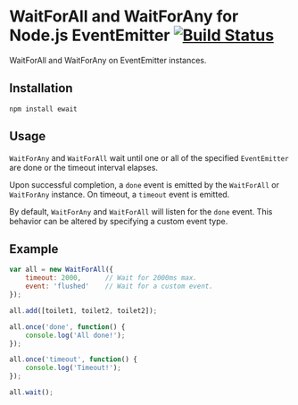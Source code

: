 # WaitForAll and WaitForAny for Node.js EventEmitter [![Build Status](https://secure.travis-ci.org/MathieuTurcotte/node-wait.png)](http://travis-ci.org/MathieuTurcotte/node-wait)

WaitForAll and WaitForAny on EventEmitter instances.

## Installation

```
npm install ewait
```
## Usage

`WaitForAny` and `WaitForAll` wait until one or all of the specified
`EventEmitter` are done or the timeout interval elapses.

Upon successful completion, a `done` event is emitted by the `WaitForAll` or
`WaitForAny` instance. On timeout, a `timeout` event is emitted.

By default, `WaitForAny` and `WaitForAll` will listen for the `done` event.
This behavior can be altered by specifying a custom event type.

## Example

``` js
var all = new WaitForAll({
    timeout: 2000,      // Wait for 2000ms max.
    event: 'flushed'    // Wait for a custom event.
});

all.add([toilet1, toilet2, toilet2]);

all.once('done', function() {
    console.log('All done!');
});

all.once('timeout', function() {
    console.log('Timeout!');
});

all.wait();
```

